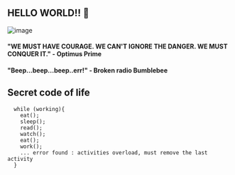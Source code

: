 ## HELLO WORLD!! 👋 



![image](https://github.com/christian-crisologo-lrn/christian-crisologo-lrn/blob/master/banner.gif)


#### "WE MUST HAVE COURAGE. WE CAN'T IGNORE THE DANGER. WE MUST CONQUER IT."  - Optimus Prime


#### "Beep...beep...beep..err!"   - Broken radio Bumblebee 

## Secret code of life

```
  while (working){
    eat();
    sleep();
    read();
    watch();
    eat();
    work();
    ... error found : activities overload, must remove the last activity
  }
```
